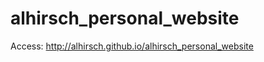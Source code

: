 alhirsch_personal_website
=========================

Access: http://alhirsch.github.io/alhirsch_personal_website

